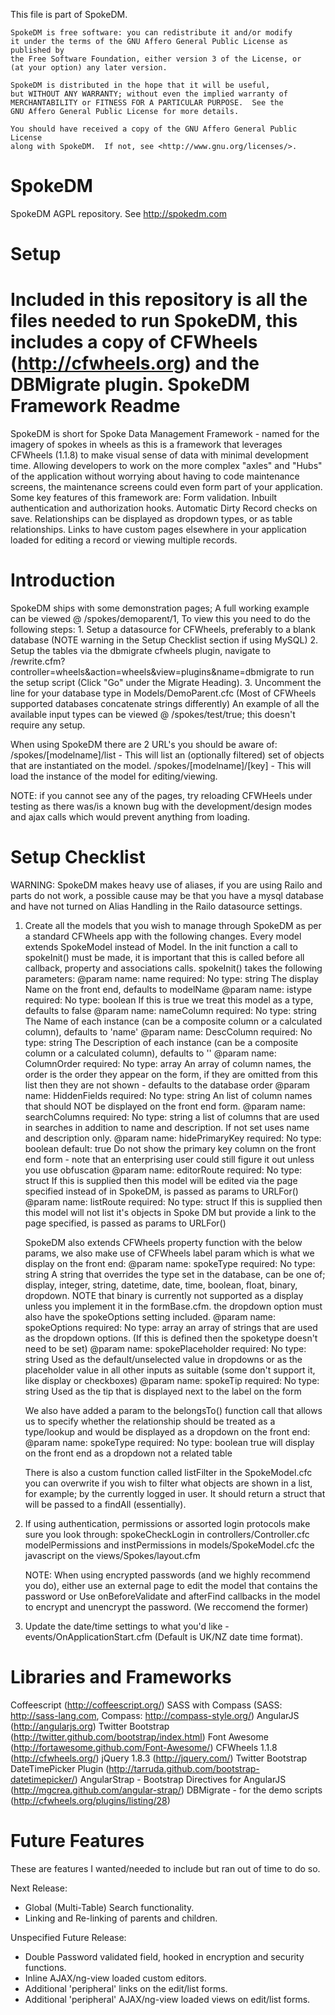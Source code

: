 This file is part of SpokeDM.

    SpokeDM is free software: you can redistribute it and/or modify
    it under the terms of the GNU Affero General Public License as published by
    the Free Software Foundation, either version 3 of the License, or
    (at your option) any later version.

    SpokeDM is distributed in the hope that it will be useful,
    but WITHOUT ANY WARRANTY; without even the implied warranty of
    MERCHANTABILITY or FITNESS FOR A PARTICULAR PURPOSE.  See the
    GNU Affero General Public License for more details.

    You should have received a copy of the GNU Affero General Public License
    along with SpokeDM.  If not, see <http://www.gnu.org/licenses/>.


SpokeDM
=======

SpokeDM AGPL repository. See http://spokedm.com

Setup
=======

Included in this repository is all the files needed to run SpokeDM, this includes a copy of CFWheels (http://cfwheels.org) and the DBMigrate plugin.
											SpokeDM Framework Readme
=======

SpokeDM is short for Spoke Data Management Framework - named for the imagery of spokes in wheels as this is a framework that leverages CFWheels (1.1.8) to make visual sense of data with minimal development time.
Allowing developers to work on the more complex "axles" and "Hubs" of the application without worrying about having to code maintenance screens, the maintenance screens could even form part of your application.
Some key features of this framework are:
	Form validation.
	Inbuilt authentication and authorization hooks.
	Automatic Dirty Record checks on save.
	Relationships can be displayed as dropdown types, or as table relationships.
	Links to have custom pages elsewhere in your application loaded for editing a record or viewing multiple records.

Introduction
=======

SpokeDM ships with some demonstration pages;
	A full working example can be viewed @ <cfwheels base url>/spokes/demoparent/1, To view this you need to do the following steps:
		1.	Setup a datasource for CFWheels, preferably to a blank database (NOTE warning in the Setup Checklist section if using MySQL)
		2.	Setup the tables via the dbmigrate cfwheels plugin, navigate to /rewrite.cfm?controller=wheels&action=wheels&view=plugins&name=dbmigrate to run the setup script (Click "Go" under the Migrate Heading).
		3.	Uncomment the line for your database type in Models/DemoParent.cfc (Most of CFWheels supported databases concatenate strings differently)
	An example of all the available input types can be viewed @ <cfwheels base url>/spokes/test/true; this doesn't require any setup.
	
When using SpokeDM there are 2 URL's you should be aware of:
	<cfwheels base url>/spokes/[modelname]/list		- This will list an (optionally filtered) set of objects that are instantiated on the model.
	<cfwheels base url>/spokes/[modelname]/[key]	- This will load the instance of the model for editing/viewing.

NOTE: if you cannot see any of the pages, try reloading CFWHeels under testing as there was/is a known bug with the development/design modes and ajax calls which would prevent anything from loading.

Setup Checklist
=======

WARNING: SpokeDM makes heavy use of aliases, if you are using Railo and parts do not work, a possible cause may be that you have a mysql database and have not turned on Alias Handling in the Railo datasource settings.

1. Create all the models that you wish to manage through SpokeDM as per a standard CFWheels app with the following changes.
	Every model extends SpokeModel instead of Model.
	In the init function a call to spokeInit() must be made, it is important that this is called before all callback, property and associations calls. spokeInit() takes the following parameters:
		@param name: name			required: No	type: string					The display Name on the front end, defaults to modelName
		@param name: istype			required: No	type: boolean					If this is true we treat this model as a type, defaults to false
		@param name: nameColumn		required: No	type: string					The Name of each instance (can be a composite column or a calculated column), defaults to 'name'
		@param name: DescColumn		required: No	type: string					The Description of each instance (can be a composite column or a calculated column), defaults to ''
		@param name: ColumnOrder	required: No	type: array						An array of column names, the order is the order they appear on the form, if they are omitted from this list then they are not shown - defaults to the database order
		@param name: HiddenFields	required: No	type: string					An list of column names that should NOT be displayed on the front end form.
		@param name: searchColumns	required: No	type: string					a list of columns that are used in searches in addition to name and description. If not set uses name and description only.
		@param name: hidePrimaryKey	required: No	type: boolean	default: true	Do not show the primary key column on the front end form - note that an enterprising user could still figure it out unless you use obfuscation
		@param name: editorRoute	required: No	type: struct					If this is supplied then this model will be edited via the page specified instead of in SpokeDM, is passed as params to URLFor()
		@param name: listRoute		required: No	type: struct					If this is supplied then this model will not list it's objects in Spoke DM but provide a link to the page specified, is passed as params to URLFor()
	
	SpokeDM also extends CFWheels property function with the below params, we also make use of CFWheels label param which is what we display on the front end:
		@param name: spokeType		 	required: No	type: string	A string that overrides the type set in the database, can be one of; display, integer, string, datetime, date, time, boolean, float, binary, dropdown. NOTE that binary is currently not supported as a display unless you implement it in the formBase.cfm. the dropdown option must also have the spokeOptions setting included.
		@param name: spokeOptions	 	required: No	type: array		an array of strings that are used as the dropdown options. (If this is defined then the spoketype doesn't need to be set)
		@param name: spokePlaceholder	required: No	type: string	Used as the default/unselected value in dropdowns or as the placeholder value in all other inputs as suitable (some don't support it, like display or checkboxes)
		@param name: spokeTip		 	required: No	type: string	Used as the tip that is displayed next to the label on the form
	
	We also have added a param to the belongsTo() function call that allows us to specify whether the relationship should be treated as a type/lookup and would be displayed as a dropdown on the front end:
		@param name: spokeType	required: No	type: boolean	true will display on the front end as a dropdown not a related table
	
	There is also a custom function called listFilter in the SpokeModel.cfc you can overwrite if you wish to filter what objects are shown in a list, for example; by the currently logged in user. It should return a struct that will be passed to a findAll (essentially).
	
2. If using authentication, permissions or assorted login protocols make sure you look through:
	spokeCheckLogin in controllers/Controller.cfc
	modelPermissions and instPermissions in models/SpokeModel.cfc
	the javascript on the views/Spokes/layout.cfm
	
	NOTE: When using encrypted passwords (and we highly recommend you do), either use an external page to edit the model that contains the password or Use onBeforeValidate and afterFind callbacks in the model to encrypt and unencrypt the password. (We reccomend the former)

3. Update the date/time settings to what you'd like - events/OnApplicationStart.cfm (Default is UK/NZ date time format).

Libraries and Frameworks
=======

Coffeescript (http://coffeescript.org/)
SASS with Compass (SASS: http://sass-lang.com, Compass: http://compass-style.org/)
AngularJS (http://angularjs.org)
Twitter Bootstrap (http://twitter.github.com/bootstrap/index.html)
Font Awesome (http://fortawesome.github.com/Font-Awesome/)
CFWheels 1.1.8 (http://cfwheels.org/)
jQuery 1.8.3 (http://jquery.com/)
Twitter Bootstrap DateTimePicker Plugin (http://tarruda.github.com/bootstrap-datetimepicker/)
AngularStrap - Bootstrap Directives for AngularJS (http://mgcrea.github.com/angular-strap/)
DBMigrate - for the demo scripts (http://cfwheels.org/plugins/listing/28)

Future Features
=======

These are features I wanted/needed to include but ran out of time to do so.

Next Release:

- Global (Multi-Table) Search functionality.
- Linking and Re-linking of parents and children.

Unspecified Future Release:

- Double Password validated field, hooked in encryption and security functions.
- Inline AJAX/ng-view loaded custom editors.
- Additional 'peripheral' links on the edit/list forms.
- Additional 'peripheral' AJAX/ng-view loaded views on edit/list forms.